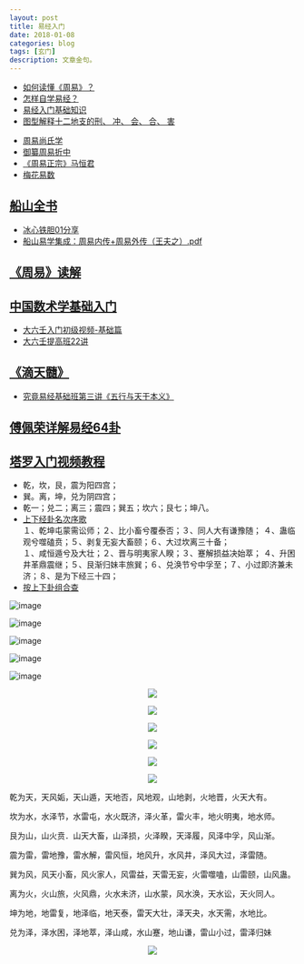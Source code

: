 ```yaml
---
layout: post
title: 易经入门
date: 2018-01-08
categories: blog
tags: [玄门]
description: 文章金句。
---
```



- [如何读懂《周易》？](https://www.zhihu.com/question/20428195?sort=created)<br>
- [怎样自学易经？](https://www.zhihu.com/question/19622720)<br>
- [易经入门基础知识](http://book.sbkk8.com/gudai/yijingshuji/yijingrumen/)
- [图型解释十二地支的刑、 冲、 会、 合、 害](http://www.360doc.com/content/15/0802/23/8780464_489131294.shtml)

<p>
  </p>
  
- [周易尚氏学](http://yuedu.163.com/source/5deab14e510b48d588ee7adb214d0984_4)
- [御纂周易折中](http://yuedu.163.com/source/68ef95c46f4d4961a0634f7353f2b545_4)
- [《周易正宗》马恒君](https://zhidao.baidu.com/share/19aa889aa5d5ed27824fc484bfa9ff8c.html)
- [梅花易数](http://book.sbkk8.com/gudai/yijingshuji/meihuayishu/)


## [船山全书](http://www.ximalaya.com/8524809/album/?q=%E8%88%B9%E5%B1%B1%E5%85%A8%E4%B9%A6)
- [冰心铁胆01分享](http://www.panduoduo.net/u/bd-2151958433/1)
- [船山易学集成：周易内传+周易外传（王夫之）.pdf](http://ishare.iask.sina.com.cn/f/22395499.html)

## [《周易》读解](https://www.bilibili.com/video/av8525577/index_11.html#page=1)

## [中国数术学基础入门](https://www.bilibili.com/video/av15187264/)
- [大六壬入门初级视频-基础篇](https://www.bilibili.com/video/av14732315/)<br>
- [大六壬提高班22讲](https://www.bilibili.com/video/av12182721/)

## [《滴天髓》](https://space.bilibili.com/14913263?from=search&seid=12832460799862798786#/)
- [究竟易经基础班第三讲《五行与天干本义》](http://v.youku.com/v_show/id_XMTgyMjY5ODQxNg==.html?spm=a2hzp.8253869.0.0)

## [傅佩荣详解易经64卦](https://www.bilibili.com/video/av3569370/)

## [塔罗入门视频教程](https://space.bilibili.com/2847721#/channel/detail?cid=6596)

- 乾，坎，艮，震为阳四宫；
- 巽。离，坤，兑为阴四宫；    
- 乾一；兑二；离三；震四；巽五；坎六；艮七；坤八。  
- [上下经卦名次序歌](http://book.sbkk8.com/gudai/yijingshuji/yijingrumen/2789.html)<br>
 １、乾坤屯蒙需讼师；２、比小畜兮覆泰否；３、同人大有谦豫随； ４、蛊临观兮噬磕贲；５、剥复无妄大畜颐；６、大过坎离三十备；<br>
 １、咸恒遁兮及大壮；２、晋与明夷家人睽；３、蹇解损益决始萃； ４、升困井革鼎震继；５、艮渐归妹丰旅巽；６、兑涣节兮中孚至；７、小过即济兼未济；８、是为下经三十四； 
- [按上下卦组合查](http://baike.fututa.com/zhouyi64gua/)


![image](https://github.com/feiyuii/feiyuii.github.io/blob/master/img/crowds/houtianbagua.jpg?raw=true)

![image](https://raw.githubusercontent.com/feiyuii/feiyuii.github.io/master/img/crowds/fwt.jpg)

![image](https://github.com/feiyuii/feiyuii.github.io/blob/master/img/crowds/12bigua.jpg?raw=true)

![image](https://github.com/feiyuii/feiyuii.github.io/blob/master/img/crowds/liushisigua.jpg?raw=true)

![image](https://raw.githubusercontent.com/feiyuii/feiyuii.github.io/master/img/crowds/12sc.jpg)

<center>
<p><img src="http://book.sbkk8.com/uploads/allimg/c150712/143B961OX0-225558.jpg" align="center"></p>
<p><img src="http://book.sbkk8.com/uploads/allimg/c150712/143B961PI0-25Ib.jpg" align="center"></p>
<p><img src="http://book.sbkk8.com/uploads/allimg/c150712/143B961QZ-331550.jpg" align="center"></p>
<p><img src="http://book.sbkk8.com/uploads/allimg/c150712/143B961NF-164363.jpg" align="center"></p>
<p><img src="https://raw.githubusercontent.com/feiyuii/feiyuii.github.io/master/img/crowds/dgy.jpg" align="center"></p>
<p><img src="https://raw.githubusercontent.com/feiyuii/feiyuii.github.io/master/img/crowds/htls.jpg" align="center"></p>
</center>



乾为天，天风姤，天山遁，天地否，风地观，山地剥，火地晋，火天大有。

坎为水，水泽节，水雷屯，水火既济，泽火革，雷火丰，地火明夷，地水师。

艮为山，山火贲．山天大畜，山泽损，火泽睽，天泽履，风泽中孚，风山渐。

震为雷，雷地豫，雷水解，雷风恒，地风升，水风井，泽风大过，泽雷随。

巽为风，风天小畜，风火家人，风雷益，天雷无妄，火雷噬嗑，山雷颐，山风蛊。

离为火，火山旅，火风鼎，火水未济，山水蒙，风水涣，天水讼，天火同人。

坤为地，地雷复，地泽临，地天泰，雷天大壮，泽天夬，水天需，水地比。

兑为泽，泽水困，泽地萃，泽山咸，水山蹇，地山谦，雷山小过，雷泽归妹

<center>
<p><img src="https://github.com/feiyuii/feiyuii.github.io/blob/master/img/crowds/nbagong.jpg?raw=true" align="center"></p>
</center>




